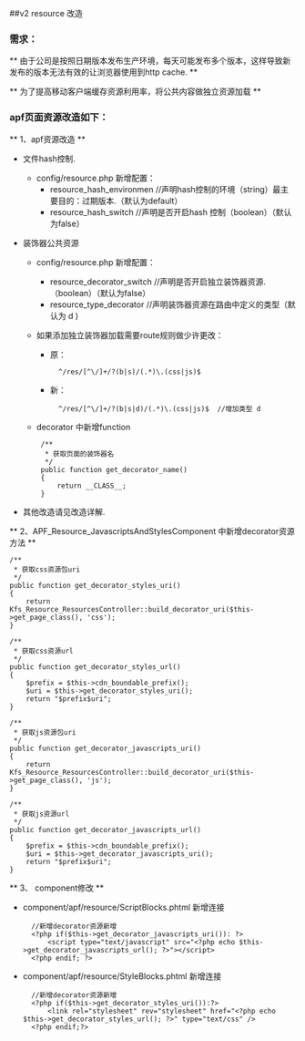 ##v2 resource 改造

### 需求：

** 由于公司是按照日期版本发布生产环境，每天可能发布多个版本，这样导致新发布的版本无法有效的让浏览器使用到http cache.  **

** 为了提高移动客户端缓存资源利用率，将公共内容做独立资源加载 **

### apf页面资源改造如下：

** 1、apf资源改造 ** 

* 文件hash控制.
    * config/resource.php 新增配置：
        * resource_hash_environmen //声明hash控制的环境（string）最主要目的：过期版本.（默认为default）
        * resource_hash_switch //声明是否开启hash 控制（boolean）（默认为false）
             
* 装饰器公共资源
    * config/resource.php 新增配置：
        * resource_decorator_switch //声明是否开启独立装饰器资源.（boolean）（默认为false）
        * resource_type_decorator //声明装饰器资源在路由中定义的类型（默认为 d )
    * 如果添加独立装饰器加载需要route规则做少许更改：
        * 原：
        
                ^/res/[^\/]+/?(b|s)/(.*)\.(css|js)$
        * 新：
        
                ^/res/[^\/]+/?(b|s|d)/(.*)\.(css|js)$  //增加类型 d
    * decorator 中新增function
          
           /**
            * 获取页面的装饰器名
            */
           public function get_decorator_name() 
           {
               return __CLASS__;
           }
* 其他改造请见改造详解.  
 
** 2、APF_Resource_JavascriptsAndStylesComponent 中新增decorator资源方法 **

    /**
     * 获取css资源包uri
     */
    public function get_decorator_styles_uri() 
    { 
        return Kfs_Resource_ResourcesController::build_decorator_uri($this->get_page_class(), 'css');
    }

    /**
     * 获取css资源url
     */
    public function get_decorator_styles_url()
    {
        $prefix = $this->cdn_boundable_prefix();
        $uri = $this->get_decorator_styles_uri();
        return "$prefix$uri";
    }

    /**
     * 获取js资源包uri
     */
    public function get_decorator_javascripts_uri() 
    { 
        return Kfs_Resource_ResourcesController::build_decorator_uri($this->get_page_class(), 'js');
    }

    /**
     * 获取js资源url
     */
    public function get_decorator_javascripts_url()
    {
        $prefix = $this->cdn_boundable_prefix();
        $uri = $this->get_decorator_javascripts_uri();
        return "$prefix$uri";
    }

** 3、 component修改 ** 

* component/apf/resource/ScriptBlocks.phtml 新增连接
    
        //新增decorator资源新增
        <?php if($this->get_decorator_javascripts_uri()): ?>
            <script type="text/javascript" src="<?php echo $this->get_decorator_javascripts_url(); ?>"></script>
        <?php endif; ?>
* component/apf/resource/StyleBlocks.phtml 新增连接

        //新增decorator资源新增
        <?php if($this->get_decorator_styles_uri()):?>
            <link rel="stylesheet" rev="stylesheet" href="<?php echo $this->get_decorator_styles_url(); ?>" type="text/css" />
        <?php endif;?>
